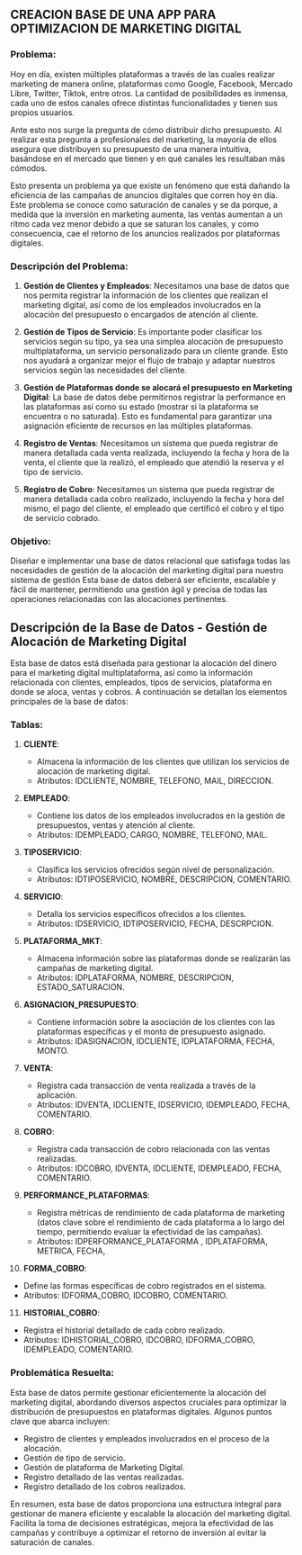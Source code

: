 ## CREACION BASE DE UNA APP PARA OPTIMIZACION DE MARKETING DIGITAL


### Problema:

Hoy en día, existen múltiples plataformas a través de las cuales realizar marketing de manera online, plataformas como Google, Facebook, Mercado Libre, Twitter, Tiktok, entre otros. La cantidad de posibilidades es inmensa, cada uno de estos canales ofrece distintas funcionalidades y tienen sus propios usuarios.

Ante esto nos surge la pregunta de cómo distribuir dicho presupuesto. Al realizar esta pregunta a profesionales del marketing, la mayoría de ellos asegura que distribuyen su presupuesto de una manera intuitiva, basándose en el mercado que tienen y en qué canales les resultaban más cómodos.

Esto presenta un problema ya que existe un fenómeno que está dañando la eficiencia de las campañas de anuncios digitales que corren hoy en día. Este problema se conoce como saturación de canales y se da porque, a medida que la inversión en marketing aumenta, las ventas aumentan a un ritmo cada vez menor debido a que se saturan los canales, y como consecuencia, cae el retorno de los anuncios realizados por plataformas digitales.

### Descripción del Problema:

1. **Gestión de Clientes y Empleados**: Necesitamos una base de datos que nos permita registrar la información de los clientes que realizan el marketing digital, así como de los empleados involucrados en la alocaciòn del presupuesto o encargados de atención al cliente.

2. **Gestión de Tipos de Servicio**: Es importante poder clasificar los servicios según su tipo, ya sea una simplea alocaciòn de presupuesto multiplataforma, un servicio personalizado para un cliente grande. Esto nos ayudará a organizar mejor el flujo de trabajo y adaptar nuestros servicios según las necesidades del cliente.

3. **Gestión de Plataformas donde se alocará el presupuesto en Marketing Digital**: La base de datos debe permitirnos registrar la performance en las plataformas así como su estado (mostrar si la plataforma se encuentra o no saturada). Esto es fundamental para garantizar una asignación eficiente de recursos en las múltiples plataformas.

4. **Registro de Ventas**: Necesitamos un sistema que pueda registrar de manera detallada cada venta realizada, incluyendo la fecha y hora de la venta, el cliente que la realizó, el empleado que atendió la reserva y el tipo de servicio.

5.  **Registro de Cobro**: Necesitamos un sistema que pueda registrar de manera detallada cada cobro realizado, incluyendo la fecha y hora del mismo, el pago del cliente, el empleado que certificó el cobro y el tipo de servicio cobrado.

### Objetivo:

Diseñar e implementar una base de datos relacional que satisfaga todas las necesidades de gestión de la alocación del marketing digital para nuestro sistema de gestión  Esta base de datos deberá ser eficiente, escalable y fácil de mantener, permitiendo una gestión ágil y precisa de todas las operaciones relacionadas con las alocaciones pertinentes.


## Descripción de la Base de Datos - Gestión de Alocación de Marketing Digital

Esta base de datos está diseñada para gestionar la alocación del dinero para el marketing digital multiplataforma, así como la información relacionada con clientes, empleados, tipos de servicios, plataforma en donde se aloca, ventas y cobros. A continuación se detallan los elementos principales de la base de datos:

### Tablas:

1. **CLIENTE**:
   - Almacena la información de los clientes que utilizan los servicios de alocación de marketing digital.
   - Atributos: IDCLIENTE, NOMBRE, TELEFONO, MAIL, DIRECCION.

2. **EMPLEADO**:
   - Contiene los datos de los empleados involucrados en la gestión de presupuestos, ventas y atención al cliente.
   - Atributos: IDEMPLEADO, CARGO, NOMBRE, TELEFONO, MAIL.

3. **TIPOSERVICIO**:
   -  Clasifica los servicios ofrecidos según nivel de personalización.
   -  Atributos: IDTIPOSERVICIO, NOMBRE, DESCRIPCION, COMENTARIO.

4. **SERVICIO**:
   - Detalla los servicios específicos ofrecidos a los clientes.
   - Atributos: IDSERVICIO, IDTIPOSERVICIO, FECHA, DESCRPCION.

5. **PLATAFORMA_MKT**:
   - Almacena información sobre las plataformas donde se realizarán las campañas de marketing digital.
   - Atributos: IDPLATAFORMA, NOMBRE, DESCRIPCION, ESTADO_SATURACION.

6. **ASIGNACION_PRESUPUESTO**:
   - Contiene información sobre la asociación de los clientes con las plataformas específicas y el monto de presupuesto asignado.
   - Atributos: IDASIGNACION, IDCLIENTE, IDPLATAFORMA, FECHA, MONTO.

7. **VENTA**:
   - Registra cada transacción de venta realizada a través de la aplicación.
   - Atributos: IDVENTA, IDCLIENTE, IDSERVICIO, IDEMPLEADO, FECHA, COMENTARIO.

8. **COBRO**:
   - Registra cada transacción de cobro relacionada con las ventas realizadas.
   - Atributos: IDCOBRO, IDVENTA, IDCLIENTE, IDEMPLEADO, FECHA, COMENTARIO.

9. **PERFORMANCE_PLATAFORMAS**:
   - Registra métricas de rendimiento de cada plataforma de marketing (datos clave sobre el rendimiento de cada plataforma a lo largo del tiempo, permitiendo evaluar la efectividad de las campañas).
   - Atributos: IDPERFORMANCE_PLATAFORMA , IDPLATAFORMA, METRICA, FECHA, 

10. **FORMA_COBRO**:
   - Define las formas específicas de cobro registrados en el sistema.
   - Atributos: IDFORMA_COBRO, IDCOBRO, COMENTARIO.

11. **HISTORIAL_COBRO**:
   - Registra el historial detallado de cada cobro realizado.
   - Atributos: IDHISTORIAL_COBRO, IDCOBRO, IDFORMA_COBRO, IDEMPLEADO, COMENTARIO.

### Problemática Resuelta:

Esta base de datos permite gestionar eficientemente la alocación del marketing digital, abordando diversos aspectos cruciales para optimizar la distribución de presupuestos en plataformas digitales. Algunos puntos clave que abarca incluyen:

- Registro de clientes y empleados involucrados en el proceso de la alocación.
- Gestión de tipo de servicio.
- Gestión de plataforma de Marketing Digital.
- Registro detallado de las ventas realizadas.
- Registro detallado de los cobros realizados.

En resumen, esta base de datos proporciona una estructura integral para gestionar de manera eficiente y escalable la alocación del marketing digital. Facilita la toma de decisiones estratégicas, mejora la efectividad de las campañas y contribuye a optimizar el retorno de inversión al evitar la saturación de canales.
